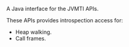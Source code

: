 A Java interface for the JVMTI APIs.

These APIs provides introspection access for:

* Heap walking.
* Call frames.

